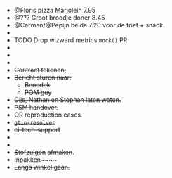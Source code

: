 - @Floris pizza Marjolein 7.95
- @??? Groot broodje doner 8.45
- @Carmen/@Pepijn beide 7.20 voor de friet + snack.
-
- TODO Drop wizward metrics `mock()` PR.
-
-
-
- ~~Contract tekenen;~~
- ~~Bericht sturen naar:~~
	- ~~Benedek~~
	- ~~POM guy~~
- ~~Gijs, Nathan en Stephan laten weten.~~
- ~~PSM handover.~~
- OR reproduction cases.
- ~~`gtin-resolver`~~
- ~~ci-tech-support~~
-
-
- ~~Stofzuigen~~ ~~afmaken~~.
- ~~Inpakken~~~~~~
- ~~Langs winkel gaan.~~